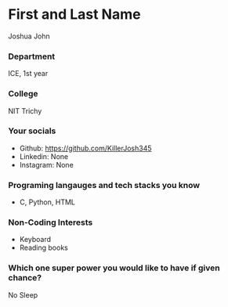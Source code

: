 # First and Last Name
Joshua John

### Department
ICE, 1st year

### College
NIT Trichy

### Your socials
- Github: https://github.com/KillerJosh345
- Linkedin: None
- Instagram: None

### Programing langauges and tech stacks you know
- C, Python, HTML

### Non-Coding Interests
- Keyboard
- Reading books

### Which one super power you would like to have if given chance?
No Sleep